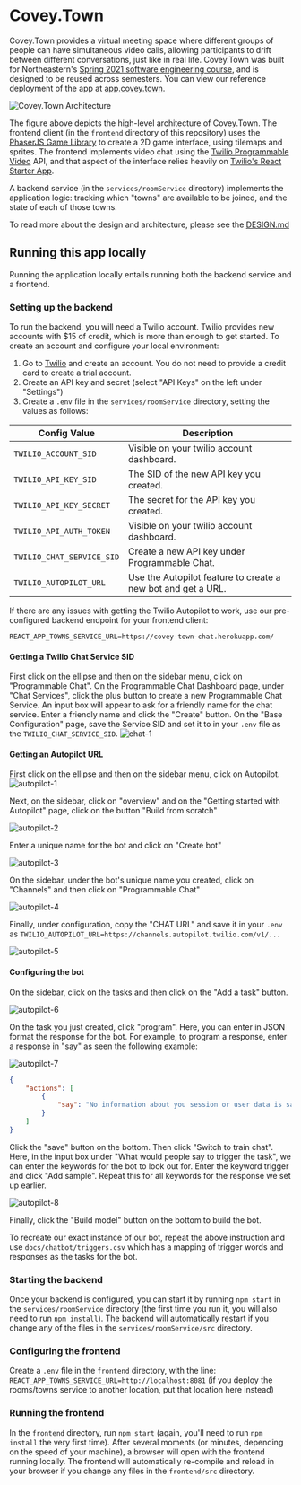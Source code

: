 # Covey.Town

Covey.Town provides a virtual meeting space where different groups of people can have simultaneous video calls, allowing participants to drift between different conversations, just like in real life.
Covey.Town was built for Northeastern's [Spring 2021 software engineering course](https://neu-se.github.io/CS4530-CS5500-Spring-2021/), and is designed to be reused across semesters.
You can view our reference deployment of the app at [app.covey.town](https://app.covey.town/).

[comment]: <> (![Covey.Town Architecture]&#40;docs/covey-town-architecture.png&#41;)
![Covey.Town Architecture](docs/chat-architecture.png)

The figure above depicts the high-level architecture of Covey.Town.
The frontend client (in the `frontend` directory of this repository) uses the [PhaserJS Game Library](https://phaser.io) to create a 2D game interface, using tilemaps and sprites.
The frontend implements video chat using the [Twilio Programmable Video](https://www.twilio.com/docs/video) API, and that aspect of the interface relies heavily on [Twilio's React Starter App](https://github.com/twilio/twilio-video-app-react).

A backend service (in the `services/roomService` directory) implements the application logic: tracking which "towns" are available to be joined, and the state of each of those towns.

To read more about the design and architecture, please see the [DESIGN.md](/DESIGN.md)

## Running this app locally

Running the application locally entails running both the backend service and a frontend.

### Setting up the backend

To run the backend, you will need a Twilio account. Twilio provides new accounts with $15 of credit, which is more than enough to get started.
To create an account and configure your local environment:

1. Go to [Twilio](https://www.twilio.com/) and create an account. You do not need to provide a credit card to create a trial account.
2. Create an API key and secret (select "API Keys" on the left under "Settings")
3. Create a `.env` file in the `services/roomService` directory, setting the values as follows:

| Config Value              | Description                                   |
| ------------------------- | --------------------------------------------- |
| `TWILIO_ACCOUNT_SID`      | Visible on your twilio account dashboard.     |
| `TWILIO_API_KEY_SID`      | The SID of the new API key you created.       |
| `TWILIO_API_KEY_SECRET`   | The secret for the API key you created.       |
| `TWILIO_API_AUTH_TOKEN`   | Visible on your twilio account dashboard.     |
| `TWILIO_CHAT_SERVICE_SID` | Create a new API key under Programmable Chat.  |
| `TWILIO_AUTOPILOT_URL`    | Use the Autopilot feature to create a new bot and get a URL.   |

If there are any issues with getting the Twilio Autopilot to work, use our pre-configured backend endpoint for your frontend client:

``REACT_APP_TOWNS_SERVICE_URL=https://covey-town-chat.herokuapp.com/``


#### Getting a Twilio Chat Service SID

First click on the ellipse and then on the sidebar menu, click on "Programmable Chat". 
On the Programmable Chat Dashboard page, under "Chat Services", click the plus button to create a new Programmable Chat Service. 
An input box will appear to ask for a friendly name for the chat service. Enter a friendly name and click the "Create" button.
On the "Base Configuration" page, save the Service SID and set it to in your `.env` file as the `TWILIO_CHAT_SERVICE_SID`.
![chat-1](docs/chat-1.png)


#### Getting an Autopilot URL
First click on the ellipse and then on the sidebar menu, click on Autopilot.
![autopilot-1](docs/autopilot-1.png)

Next, on the sidebar, click on "overview" and on the "Getting started with Autopilot" page, click on the button "Build from scratch"

![autopilot-2](docs/autopilot-2.png)

Enter a unique name for the bot and click on "Create bot"

![autopilot-3](docs/autopilot-3.png)

On the sidebar, under the bot's unique name you created, click on "Channels" and then click on "Programmable Chat"

![autopilot-4](docs/autopilot-4.png)

Finally, under configuration, copy the "CHAT URL" and save it in your `.env` as `TWILIO_AUTOPILOT_URL=https://channels.autopilot.twilio.com/v1/...`

![autopilot-5](docs/autopilot-5.png)

#### Configuring the bot

On the sidebar, click on the tasks and then click on the "Add a task" button.

![autopilot-6](docs/autopilot-6.png)

On the task you just created, click "program". Here, you can enter in JSON format the response for the bot.
For example, to program a response, enter a response in "say" as seen the following example:

![autopilot-7](docs/autopilot-7.png)
 

```json
{
	"actions": [
		{
			"say": "No information about you session or user data is saved."
		}
	]
}
```

Click the "save" button on the bottom. Then click "Switch to train chat". Here, in the input box under "What would people say to trigger the task", we can enter the keywords for the bot to look out for. Enter the keyword trigger and click "Add sample". Repeat this for all keywords for the response we set up earlier.

![autopilot-8](docs/autopilot-8.png)

Finally, click the "Build model" button on the bottom to build the bot.

To recreate our exact instance of our bot, repeat the above instruction and use `docs/chatbot/triggers.csv` which has a mapping of trigger words and responses as the tasks for the bot. 

### Starting the backend

Once your backend is configured, you can start it by running `npm start` in the `services/roomService` directory (the first time you run it, you will also need to run `npm install`).
The backend will automatically restart if you change any of the files in the `services/roomService/src` directory.

### Configuring the frontend

Create a `.env` file in the `frontend` directory, with the line: `REACT_APP_TOWNS_SERVICE_URL=http://localhost:8081` (if you deploy the rooms/towns service to another location, put that location here instead)

### Running the frontend

In the `frontend` directory, run `npm start` (again, you'll need to run `npm install` the very first time). After several moments (or minutes, depending on the speed of your machine), a browser will open with the frontend running locally.
The frontend will automatically re-compile and reload in your browser if you change any files in the `frontend/src` directory.
